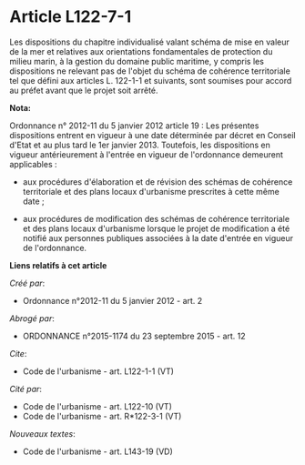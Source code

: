# Article L122-7-1

Les dispositions du chapitre individualisé valant schéma de mise en valeur de la mer et relatives aux orientations
fondamentales de protection du milieu marin, à la gestion du domaine public maritime, y compris les dispositions ne relevant
pas de l'objet du schéma de cohérence territoriale tel que défini aux articles L. 122-1-1 et suivants, sont soumises pour
accord au préfet avant que le projet soit arrêté.

**Nota:**

Ordonnance n° 2012-11 du 5 janvier 2012 article 19 : Les présentes dispositions entrent en vigueur à une date déterminée par
décret en Conseil d'Etat et au plus tard le 1er janvier 2013. Toutefois, les dispositions en vigueur antérieurement à
l'entrée en vigueur de l'ordonnance demeurent applicables :

- aux procédures d'élaboration et de révision des schémas de cohérence territoriale et des plans locaux d'urbanisme
prescrites à cette même date ;

- aux procédures de modification des schémas de cohérence territoriale et des plans locaux d'urbanisme lorsque le projet de
modification a été notifié aux personnes publiques associées à la date d'entrée en vigueur de l'ordonnance.

**Liens relatifs à cet article**

_Créé par_:

  - Ordonnance n°2012-11 du 5 janvier 2012 - art. 2

_Abrogé par_:

  - ORDONNANCE n°2015-1174 du 23 septembre 2015 - art. 12

_Cite_:

  - Code de l'urbanisme - art. L122-1-1 (VT)

_Cité par_:

  - Code de l'urbanisme - art. L122-10 (VT)
  - Code de l'urbanisme - art. R*122-3-1 (VT)

_Nouveaux textes_:

  - Code de l'urbanisme - art. L143-19 (VD)
